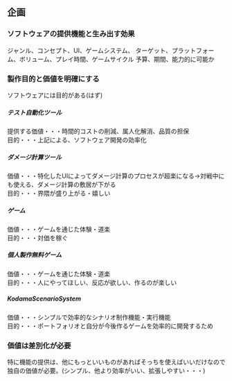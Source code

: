 ## 企画
### ソフトウェアの提供機能と生み出す効果
ジャンル、コンセプト、UI、ゲームシステム、
ターゲット、プラットフォーム、ボリューム、プレイ時間、ゲームサイクル
予算、期間、能力的に可能か

### 製作目的と価値を明確にする
ソフトウェアには目的がある(はず)  
##### テスト自動化ツール
提供する価値・・・時間的コストの削減、属人化解消、品質の担保  
目的・・・上記による、ソフトウェア開発の効率化  
##### ダメージ計算ツール
価値・・・特化したUIによってダメージ計算のプロセスが超楽になる→対戦中にも使える、ダメージ計算の敷居が下がる  
目的・・・界隈が盛り上がる・嬉しい  
##### ゲーム
価値・・・ゲームを通じた体験・道楽  
目的・・・対価を稼ぐ  
##### 個人製作無料ゲーム
価値・・・ゲームを通じた体験・道楽  
目的・・・人にやってほしい、反応が欲しい、作るのが楽しい    
##### KodamaScenarioSystem
価値・・・シンプルで効率的なシナリオ制作機能・実行機能  
目的・・・ポートフォリオと自分が今後作るゲームを効率的に開発するため  

### 価値は差別化が必要
特に機能の提供は、他にもっといいものがあればそっちを使えばいいだけなので独自の価値が必要。(シンプル、他より効率がいい、拡張しやすい・・・)  
